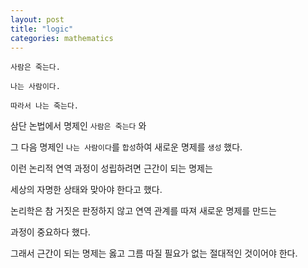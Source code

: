 ```yaml
---
layout: post
title: "logic"
categories: mathematics
---
```


```
사람은 죽는다.

나는 사람이다.

따라서 나는 죽는다.
```

삼단 논법에서 명제인 `사람은 죽는다` 와

그 다음 명제인 `나는 사람이다`를 `합성`하여 새로운 명제를 `생성` 했다.

이런 논리적 연역 과정이 성립하려면 근간이 되는 명제는 

세상의 자명한 상태와 맞아야 한다고 했다.

논리학은 참 거짓은 판정하지 않고 연역 관계를 따져 새로운 명제를 만드는

과정이 중요하다 했다.

그래서 근간이 되는 명제는 옳고 그름 따질 필요가 없는 절대적인 것이어야 한다.



































